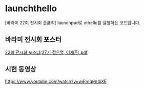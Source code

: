 # launchthello
[바라미 22회 전시회 출품작] launchpad로 othello를 실행하는 코드입니다. 

## 바라미 전시회 포스터
[22회 전시회 포스터(27기 정우열, 이재훈).pdf](https://github.com/WOOYULJUNG/launchthello/blob/main/22%ED%9A%8C%20%EC%A0%84%EC%8B%9C%ED%9A%8C%20%ED%8F%AC%EC%8A%A4%ED%84%B0(27%EA%B8%B0%20%EC%A0%95%EC%9A%B0%EC%97%B4%2C%20%EC%9D%B4%EC%9E%AC%ED%9B%88).pptx.pdf)

## 시현 동영상
https://www.youtube.com/watch?v=wiRmq9n4jXE
